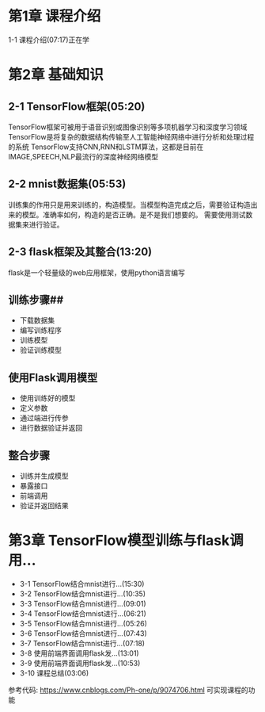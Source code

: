 # 第1章 课程介绍 #
1-1 课程介绍(07:17)正在学
# 第2章 基础知识 #
## 2-1 TensorFlow框架(05:20) ##
TensorFlow框架可被用于语音识别或图像识别等多项机器学习和深度学习领域
TensorFlow是将复杂的数据结构传输至人工智能神经网络中进行分析和处理过程的系统
TensorFlow支持CNN,RNN和LSTM算法，这都是目前在IMAGE,SPEECH,NLP最流行的深度神经网络模型

## 2-2 mnist数据集(05:53) ##
训练集的作用只是用来训练的，构造模型。当模型构造完成之后，需要验证构造出来的模型。准确率如何，构造的是否正确。是不是我们想要的。
需要使用测试数据集来进行验证。

## 2-3 flask框架及其整合(13:20) ##
flask是一个轻量级的web应用框架，使用python语言编写

## 训练步骤##
-  下载数据集
-  编写训练程序
-  训练模型
-  验证训练模型

## 使用Flask调用模型 ##
- 使用训练好的模型
- 定义参数
- 通过端进行传参
- 进行数据验证并返回

## 整合步骤 ##
- 训练并生成模型
- 暴露接口
- 前端调用
- 验证并返回结果


# 第3章 TensorFlow模型训练与flask调用... #




- 3-1 TensorFlow结合mnist进行...(15:30)
- 3-2 TensorFlow结合mnist进行...(10:35)
- 3-3 TensorFlow结合mnist进行...(09:01)
- 3-4 TensorFlow结合mnist进行...(06:21)
- 3-5 TensorFlow结合mnist进行...(05:26)
- 3-6 TensorFlow结合mnist进行...(07:43)
- 3-7 TensorFlow结合mnist进行...(07:18)
- 3-8 使用前端界面调用flask发...(13:01)
- 3-9 使用前端界面调用flask发...(10:53)
- 3-10 课程总结(03:06)



参考代码: https://www.cnblogs.com/Ph-one/p/9074706.html
可实现课程的功能